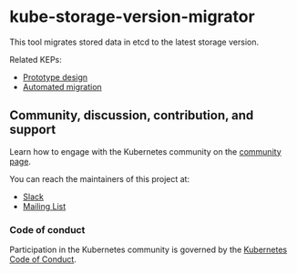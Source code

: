 # kube-storage-version-migrator

This tool migrates stored data in etcd to the latest storage version.

Related KEPs:

* [Prototype design](https://github.com/kubernetes/enhancements/blob/master/keps/sig-api-machinery/0030-storage-migration.md)
* [Automated migration](https://github.com/kubernetes/enhancements/blob/master/keps/sig-api-machinery/storage-migration-auto-trigger.md)

## Community, discussion, contribution, and support

Learn how to engage with the Kubernetes community on the [community page](http://kubernetes.io/community/).

You can reach the maintainers of this project at:

- [Slack](https://kubernetes.slack.com/messages/sig-api-machinery)
- [Mailing List](https://groups.google.com/forum/#!forum/kubernetes-sig-api-machinery)

### Code of conduct

Participation in the Kubernetes community is governed by the [Kubernetes Code of Conduct](code-of-conduct.md).
